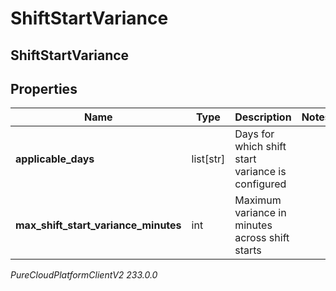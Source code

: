 # ShiftStartVariance

## ShiftStartVariance

## Properties

|Name | Type | Description | Notes|
|------------ | ------------- | ------------- | -------------|
| **applicable_days** | list[str] | Days for which shift start variance is configured | |
| **max_shift_start_variance_minutes** | int | Maximum variance in minutes across shift starts | |



_PureCloudPlatformClientV2 233.0.0_
